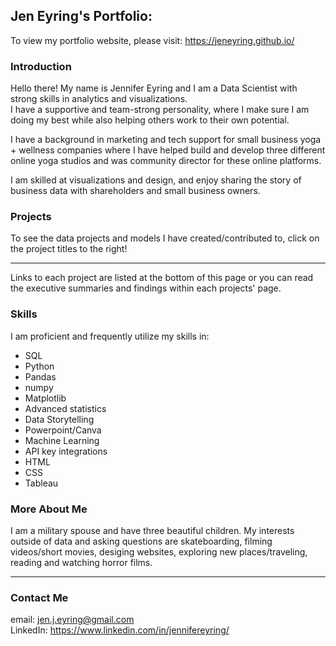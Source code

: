 ## Jen Eyring's Portfolio:

To view my portfolio website, please visit: https://jeneyring.github.io/

### Introduction

Hello there!
My name is Jennifer Eyring and I am a Data Scientist with strong skills in analytics and visualizations.  
I have a supportive and team-strong personality, where I make sure I am doing my best while also helping others work to their own potential.

I have a background in marketing and tech support for small business yoga + wellness companies
where I have helped build and develop three different online yoga studios and was community director for these online platforms. 

I am skilled at visualizations and design, and enjoy sharing the story of business data with 
shareholders and small business owners. 

### Projects

To see the data projects and models I have created/contributed to, click on the project titles to the right!
___

Links to each project are listed at the bottom of this page or you can read the executive summaries and findings within each projects' page.

### Skills

I am proficient and frequently utilize my skills in:
- SQL
- Python
- Pandas
- numpy
- Matplotlib
- Advanced statistics
- Data Storytelling
- Powerpoint/Canva
- Machine Learning
- API key integrations
- HTML
- CSS
- Tableau

### More About Me

I am a military spouse and have three beautiful children. My interests outside of data and asking questions are skateboarding, 
filming videos/short movies, desiging websites, exploring new places/traveling, reading and watching horror films.
___

### Contact Me

email: jen.j.eyring@gmail.com
<br>
LinkedIn: https://www.linkedin.com/in/jennifereyring/

